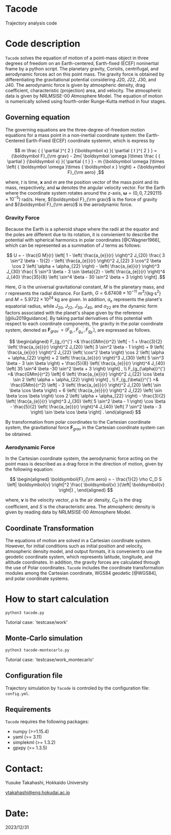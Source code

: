 # Tacode
Trajectory analysis code


# Code description

`Tacode` solves the equation of motion of a point-mass object in three degrees of freedom on an Earth-centered, Earth-fixed (ECEF) noninertial frame by a python script.
The planetary gravity, Coriolis, centrifugal, and aerodynamic forces act on this point mass.
The gravity force is obtained by differentiating the gravitational potential considering J20, J22, J30, and J40.
The aerodynamic force is given by atmospheric density, drag coefficient, characteristic (projection) area, and velocity.
The atmospheric data is given by NRLMSISE-00 Atmosphere Model.
The equation of motion is numerically solved using fourth-order Runge-Kutta method in four stages.

## Governing equation

The governing equations are the three-degree-of-freedom motion equations for a mass point in a non-inertial coordinate system: the Earth-Centered Earth-Fixed (ECEF) coordinate systemm, which is express by

```math
	m \frac { { \partial  }^{ 2 } {\boldsymbol x} }{ \partial { t }^{ 2 } } = 
	{\boldsymbol F}_{\rm grav} 
	- 2m{ \boldsymbol \omega }\times \frac { { \partial  } {\boldsymbol x} }{ \partial { t } } 
	- m {\boldsymbol  \omega  }\times \left( { \boldsymbol \omega  }\times { \boldsymbol x } \right) 
	+ {\boldsymbol F}_{\rm aero} ,
```

where, $t$ is time, ${\boldsymbol x}$ and $m$ are the position vector of the mass point and its mass, respectively, and ${\boldsymbol \omega}$ denotes the angular velocity vector.
For the Earth where the coordinate system rotates around the $z$-axis, ${\boldsymbol \omega}=(0, 0, 7.292115\times10^{-5})$ rad/s.
Here, $`{\boldsymbol F}_{\rm grav}`$ is the force of gravity and $`{\boldsymbol F}_{\rm aero}`$ is the aerodynamic force.

### Gravity Force

Because the Earth is a spheroid shape where the radii at the equator and the poles are different due to its rotation, it is convienient to describe the potential with spherical harmonics in polar coordinates [@CWagner1966], which can be represented as a summation of $J$ terms as follows:

```math
	U = - \frac{G M}{r} 
	\left[ 1
	- \left( \frac{a_{e}}{r} \right)^2 J_{20} \frac{ 3 \sin^2 \beta - 1}{2} 
	- \left( \frac{a_{e}}{r} \right)^2 J_{22} 3 \cos^2 \beta \cos 2 \left( \alpha + \alpha_{22} \right) 
	- \left( \frac{a_{e}}{r} \right)^3 J_{30} \frac{ 5 \sin^3 \beta - 3 \sin \beta}{2}  
	- \left( \frac{a_{e}}{r} \right)^4 J_{40} \frac{35}{8} \left( \sin^4 \beta - 30 \sin^2 \beta + 3 \right) \right] .
```

Here, $G$ is the universal gravitational constant, $M$ is the planetary mass, and $r$ represents the radial distance. 
For Earth, $`G=6.67408\times10^{-11}`$ m$^3$/{kg$`\cdot`$s$`^2`$} and $M=5.9722\times10^{24}$ kg are given.
In addition, $a_e$ represents the planet's equatorial radius, while $J_{20}$, $J_{22}$, $J_{30}$, $J_{40}$, and $\alpha_{22}$ are the dynamic form factors associated with the planet's shape given by the reference [@liu2019guidance]. 
By taking partial derivatives of this potential with respect to each coordinate components, the gravity in the polar coordinate system, denoted as $`\boldsymbol{F}_{grav}^{'}=(F_{g_r}^{'}, F_{g_{\alpha}}^{'}, F_{g_{\beta}}^{'})`$, are expressed as follows.

$$
\begin{aligned}
	F_{g_r}^{'}
	=& \frac{GMm}{r^2} 
	\left[ 
	- 1
	+ \frac{3}{2} \left( \frac{a_{e}}{r} \right)^2 J_{20} \left( 3 \sin^2 \beta - 1 \right)
	+ 9 \left( \frac{a_{e}}{r} \right)^2 J_{22} \left( \cos^2 \beta \right) \cos 2 \left( \alpha + \alpha_{22} \right)
	+ 2 \left( \frac{a_{e}}{r} \right)^3 J_{30} \left( 5 \sin^3 \beta - 3 \sin \beta \right)
	+ \frac{5}{8} \left( \frac{a_{e}}{r} \right)^4 J_{40} \left( 35 \sin^4 \beta -30 \sin^2 \beta + 3  \right)
	\right] , \\
	F_{g_{\alpha}}^{'} 
	=& \frac{GMm}{r^2} 
	\left[ 
	6 \left( \frac{a_{e}}{r} \right)^2 J_{22}  \cos \beta \sin 2 \left( \alpha + \alpha_{22} \right)
	\right] , \\
	F_{g_{\beta}}^{'} 
	=& \frac{GMm}{r^2} 
	\left[ 
	- 3 \left( \frac{a_{e}}{r} \right)^2 J_{20} \left( \sin \beta \cos \beta \right)
	+ 6 \left( \frac{a_{e}}{r} \right)^2 J_{22} \left( \sin \beta \cos \beta \right) \cos 2 \left( \alpha + \alpha_{22} \right)
	-  \frac{3}{2} \left( \frac{a_{e}}{r} \right)^3 J_{30} \left( 5 \sin^2 \beta - 1 \right) \cos \beta
	- \frac{5}{2} \left( \frac{a_{e}}{r} \right)^4 J_{40} \left( 7 \sin^2 \beta - 3 \right) \sin \beta \cos \beta
	\right] .
\end{aligned}
$$

By transformation from polar coordinates to the Cartesian coordinate system, the gravitational force $\boldsymbol{F}_{grav}$ in the Cartesian coordinate system can be obtained.

### Aerodynamic Force

In the Cartesian coordinate system, the aerodynamic force acting on the point mass is described as a drag force in the direction of motion, given by the following equation:

$$
\begin{aligned}
	\boldsymbol{F}_{\rm aero} = - \frac{1}{2} \rho C_D S \left| \boldsymbol{v} \right|^2 \frac{ \boldsymbol{v} }{\left| \boldsymbol{v} \right|} ,
\end{aligned}
$$

where, $\boldsymbol{v}$ is the velocity vector, $\rho$ is the air density, $C_D$ is the drag coefficient, and $S$ is the characteristic area.
The atmospheric density is given by reading data by NRLMSISE-00 Atmosphere Model.


## Coordinate Transformation

The equations of motion are solved in a Cartesian coordinate system. 
However, for initial conditions such as initial position and velocity, atmospheric density model, and output formats, it is convenient to use the geodetic coordinate system, which represents latitude, longitude, and altitude coordinates. 
In addition, the gravity forces are calculated through the use of Polar coordinates. 
`Tacode` includes the coordinate transformation modules among the Cartesian coordinate,  WGS84 geodetic [@WGS84], and polar coordinate systems.


# How to start calculation

```console
python3 tacode.py
```

Tutorial case: `testcase/work'


## Monte-Carlo simulation

```console
python3 tacode-montecarlo.py
```

Tutorial case: `testcase/work_montecarlo'


## Configuration file

Trajectory simulation by `Tacode` is controled by the configuration file: `config.yml`.

## Requirements

`Tacode` requires the following packages:
- numpy (>=1.15.4)
- yaml (>= 3.11)
- simplekml (>= 1.3.2)
- gpxpy (>= 1.3.5)

# Contact:

Yusuke Takahashi, Hokkaido University

ytakahashi@eng.hokudai.ac.jp


# Date:

2023/12/31
